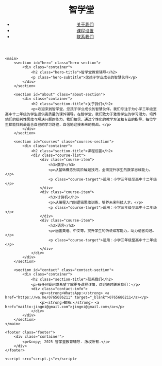 <!DOCTYPE html>
<html lang="zh-CN">
<head>
    <meta charset="UTF-8">
    <meta name="viewport" content="width=device-width, initial-scale=1.0">
    <title>智学堂教育辅导</title>
    <link rel="stylesheet" href="style.css">
    <link rel="preconnect" href="https://fonts.googleapis.com">
    <link rel="preconnect" href="https://fonts.gstatic.com" crossorigin>
    <link href="https://fonts.googleapis.com/css2?family=Noto+Sans+SC:wght@300;400;700&display=swap" rel="stylesheet">
</head>
<body>
    <header class="header">
        <div class="container">
            <h1 class="logo">智学堂</h1>
            <nav class="navbar">
                <ul>
                    <li><a href="#about">关于我们</a></li>
                    <li><a href="#courses">课程设置</a></li>
                    <li><a href="#contact">联系我们</a></li>
                </ul>
            </nav>
        </div>
    </header>

    <main>
        <section id="hero" class="hero-section">
            <div class="container">
                <h2 class="hero-title">智学堂教育辅导</h2>
                <p class="hero-subtitle">您孩子学业成长的智慧伙伴</p>
            </div>
        </section>

        <section id="about" class="about-section">
            <div class="container">
                <h2 class="section-title">关于我们</h2>
                <p>欢迎来到智学堂，您孩子学业成长的智慧伙伴。我们专注于为小学三年级至高中十二年级的学生提供高质量的课外辅导。在智学堂，我们致力于激发学生的学习潜力，培养他们的批判性思维与解决问题的能力。我们相信，通过个性化的教学方法和专业的指导，每位学生都能找到最适合自己的学习路径，自信地迎接未来的挑战。</p>
            </div>
        </section>

        <section id="courses" class="courses-section">
            <div class="container">
                <h2 class="section-title">课程设置</h2>
                <div class="course-list">
                    <div class="course-item">
                        <h3>数学</h3>
                        <p>从基础概念到高阶解题技巧，全面提升学生的数学思维能力。</p>
                        <p class="course-target">适用：小学三年级至高中十二年级</p>
                    </div>
                    <div class="course-item">
                        <h3>计算机</h3>
                        <p>从编程入门到逻辑思维训练，培养未来科技人才。</p>
                        <p class="course-target">适用：小学三年级至高中十二年级</p>
                    </div>
                    <div class="course-item">
                        <h3>语言</h3>
                        <p>涵盖英语、中文等，提升学生的听说读写能力，助力语言沟通。</p>
                        <p class="course-target">适用：小学三年级至高中十二年级</p>
                    </div>
                </div>
            </div>
        </section>

        <section id="contact" class="contact-section">
            <div class="container">
                <h2 class="section-title">联系我们</h2>
                <p>有任何疑问或希望了解更多课程详情，欢迎随时联系我们：</p>
                <div class="contact-info">
                    <p><strong>WhatsApp:</strong> <a href="https://wa.me/0765686211" target="_blank">0765686211</a></p>
                    <p><strong>邮箱:</strong> <a href="mailto:jingni@gmail.com">jingni@gmail.com</a></p>
                </div>
            </div>
        </section>
    </main>

    <footer class="footer">
        <div class="container">
            <p>&copy; 2025 智学堂教育辅导. 版权所有.</p>
        </div>
    </footer>

    <script src="script.js"></script>
</body>
</html>
